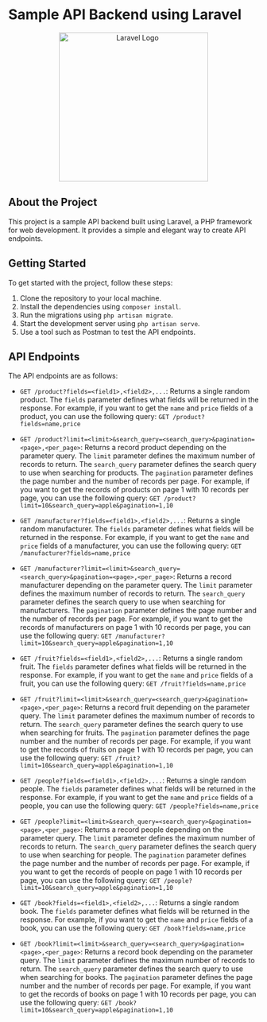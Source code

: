 # Sample API Backend using Laravel

<p align="center">
  <img src="https://laravel.com/assets/img/components/logo-laravel.svg" width="300" alt="Laravel Logo">
</p>

## About the Project

This project is a sample API backend built using Laravel, a PHP framework for web development. It provides a simple and elegant way to create API endpoints.

## Getting Started

To get started with the project, follow these steps:

1.  Clone the repository to your local machine.
2.  Install the dependencies using `composer install`.
3.  Run the migrations using `php artisan migrate`.
4.  Start the development server using `php artisan serve`.
5.  Use a tool such as Postman to test the API endpoints.

## API Endpoints

The API endpoints are as follows:

*   `GET /product?fields=<field1>,<field2>,...`:
    Returns a single random product. The `fields` parameter defines what fields will be returned in the response.
    For example, if you want to get the `name` and `price` fields of a product, you can use the following query:
    `GET /product?fields=name,price`

*   `GET /product?limit=<limit>&search_query=<search_query>&pagination=<page>,<per_page>`:
    Returns a record product depending on the parameter query.
    The `limit` parameter defines the maximum number of records to return.
    The `search_query` parameter defines the search query to use when searching for products.
    The `pagination` parameter defines the page number and the number of records per page.
    For example, if you want to get the records of products on page 1 with 10 records per page, you can use the following query:
    `GET /product?limit=10&search_query=apple&pagination=1,10`

*   `GET /manufacturer?fields=<field1>,<field2>,...`:
    Returns a single random manufacturer. The `fields` parameter defines what fields will be returned in the response.
    For example, if you want to get the `name` and `price` fields of a manufacturer, you can use the following query:
    `GET /manufacturer?fields=name,price`

*   `GET /manufacturer?limit=<limit>&search_query=<search_query>&pagination=<page>,<per_page>`:
    Returns a record manufacturer depending on the parameter query.
    The `limit` parameter defines the maximum number of records to return.
    The `search_query` parameter defines the search query to use when searching for manufacturers.
    The `pagination` parameter defines the page number and the number of records per page.
    For example, if you want to get the records of manufacturers on page 1 with 10 records per page, you can use the following query:
    `GET /manufacturer?limit=10&search_query=apple&pagination=1,10`

*   `GET /fruit?fields=<field1>,<field2>,...`:
    Returns a single random fruit. The `fields` parameter defines what fields will be returned in the response.
    For example, if you want to get the `name` and `price` fields of a fruit, you can use the following query:
    `GET /fruit?fields=name,price`

*   `GET /fruit?limit=<limit>&search_query=<search_query>&pagination=<page>,<per_page>`:
    Returns a record fruit depending on the parameter query.
    The `limit` parameter defines the maximum number of records to return.
    The `search_query` parameter defines the search query to use when searching for fruits.
    The `pagination` parameter defines the page number and the number of records per page.
    For example, if you want to get the records of fruits on page 1 with 10 records per page, you can use the following query:
    `GET /fruit?limit=10&search_query=apple&pagination=1,10`

*   `GET /people?fields=<field1>,<field2>,...`:
    Returns a single random people. The `fields` parameter defines what fields will be returned in the response.
    For example, if you want to get the `name` and `price` fields of a people, you can use the following query:
    `GET /people?fields=name,price`

*   `GET /people?limit=<limit>&search_query=<search_query>&pagination=<page>,<per_page>`:
    Returns a record people depending on the parameter query.
    The `limit` parameter defines the maximum number of records to return.
    The `search_query` parameter defines the search query to use when searching for people.
    The `pagination` parameter defines the page number and the number of records per page.
    For example, if you want to get the records of people on page 1 with 10 records per page, you can use the following query:
    `GET /people?limit=10&search_query=apple&pagination=1,10`

*   `GET /book?fields=<field1>,<field2>,...`:
    Returns a single random book. The `fields` parameter defines what fields will be returned in the response.
    For example, if you want to get the `name` and `price` fields of a book, you can use the following query:
    `GET /book?fields=name,price`

*   `GET /book?limit=<limit>&search_query=<search_query>&pagination=<page>,<per_page>`:
    Returns a record book depending on the parameter query.
    The `limit` parameter defines the maximum number of records to return.
    The `search_query` parameter defines the search query to use when searching for books.
    The `pagination` parameter defines the page number and the number of records per page.
    For example, if you want to get the records of books on page 1 with 10 records per page, you can use the following query:
    `GET /book?limit=10&search_query=apple&pagination=1,10`

